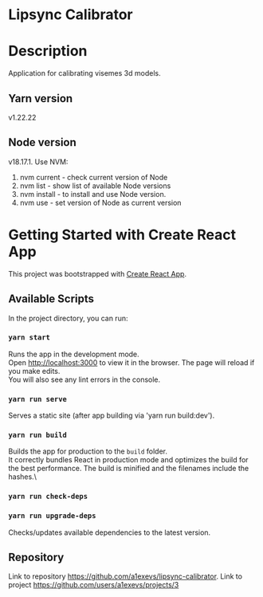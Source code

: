 # Lipsync Calibrator

# Description
Application for calibrating visemes 3d models.

## Yarn version
v1.22.22

## Node version
v18.17.1. Use NVM:
1. nvm current - check current version of Node
2. nvm list - show list of available Node versions
3. nvm install <version> - to install and use Node version.
4. nvm use <version> - set version of Node as current version

# Getting Started with Create React App
This project was bootstrapped with [Create React App](https://github.com/facebook/create-react-app).

## Available Scripts
In the project directory, you can run:

### `yarn start`
Runs the app in the development mode.\
Open [http://localhost:3000](http://localhost:3000) to view it in the browser.
The page will reload if you make edits.\
You will also see any lint errors in the console.

### `yarn run serve`
Serves a static site (after app building via 'yarn run build:dev').

### `yarn run build`
Builds the app for production to the `build` folder.\
It correctly bundles React in production mode and optimizes the build for the best performance.
The build is minified and the filenames include the hashes.\

### `yarn run check-deps`
### `yarn run upgrade-deps`
Checks/updates available dependencies to the latest version.

## Repository
Link to repository https://github.com/a1exevs/lipsync-calibrator.
Link to project https://github.com/users/a1exevs/projects/3